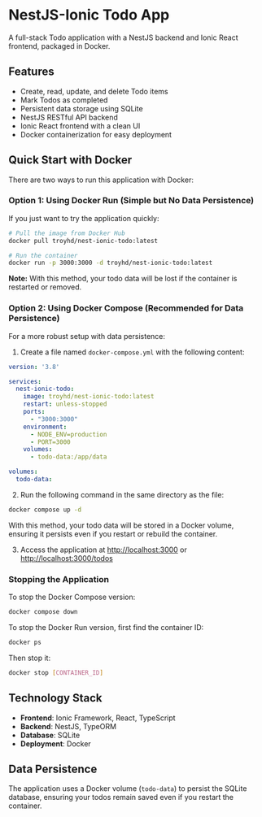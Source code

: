 # NestJS-Ionic Todo App

A full-stack Todo application with a NestJS backend and Ionic React frontend, packaged in Docker.

## Features

- Create, read, update, and delete Todo items
- Mark Todos as completed
- Persistent data storage using SQLite
- NestJS RESTful API backend
- Ionic React frontend with a clean UI
- Docker containerization for easy deployment

## Quick Start with Docker

There are two ways to run this application with Docker:

### Option 1: Using Docker Run (Simple but No Data Persistence)

If you just want to try the application quickly:

```bash
# Pull the image from Docker Hub
docker pull troyhd/nest-ionic-todo:latest

# Run the container
docker run -p 3000:3000 -d troyhd/nest-ionic-todo:latest
```

**Note:** With this method, your todo data will be lost if the container is restarted or removed.

### Option 2: Using Docker Compose (Recommended for Data Persistence)

For a more robust setup with data persistence:

1. Create a file named `docker-compose.yml` with the following content:

```yaml
version: '3.8'

services:
  nest-ionic-todo:
    image: troyhd/nest-ionic-todo:latest
    restart: unless-stopped
    ports:
      - "3000:3000"
    environment:
      - NODE_ENV=production
      - PORT=3000
    volumes:
      - todo-data:/app/data

volumes:
  todo-data:
```

2. Run the following command in the same directory as the file:

```bash
docker compose up -d
```

With this method, your todo data will be stored in a Docker volume, ensuring it persists even if you restart or rebuild the container.

3. Access the application at [http://localhost:3000](http://localhost:3000)  or  [http://localhost:3000/todos](http://localhost:3000/todos)

### Stopping the Application

To stop the Docker Compose version:
```bash
docker compose down
```

To stop the Docker Run version, first find the container ID:
```bash
docker ps
```
Then stop it:
```bash
docker stop [CONTAINER_ID]
```

## Technology Stack

- **Frontend**: Ionic Framework, React, TypeScript
- **Backend**: NestJS, TypeORM
- **Database**: SQLite
- **Deployment**: Docker

## Data Persistence

The application uses a Docker volume (`todo-data`) to persist the SQLite database, ensuring your todos remain saved even if you restart the container.

